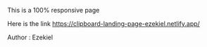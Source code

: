 This is a 100% responsive page

Here is the link
https://clipboard-landing-page-ezekiel.netlify.app/

Author : Ezekiel
